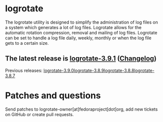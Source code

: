 # logrotate

The logrotate utility is designed to simplify the administration of log files on a system which generates a lot of log files. Logrotate allows for the automatic rotation compression, removal and mailing of log files. Logrotate can be set to handle a log file daily, weekly, monthly or when the log file gets to a certain size.

## The latest release is ​[logrotate-3.9.1](https://fedorahosted.org/releases/l/o/logrotate/logrotate-3.9.1.tar.gz) ([Changelog](https://fedorahosted.org/logrotate/browser/tags/r3-9-1/CHANGES))

Previous releases:
[​logrotate-3.9.0](https://fedorahosted.org/releases/l/o/logrotate/logrotate-3.9.0.tar.gz)
[​logrotate-3.8.9](https://fedorahosted.org/releases/l/o/logrotate/logrotate-3.8.9.tar.gz)
[​logrotate-3.8.8](https://fedorahosted.org/releases/l/o/logrotate/logrotate-3.8.8.tar.gz)
[​logrotate-3.8.7](https://fedorahosted.org/releases/l/o/logrotate/logrotate-3.8.7.tar.gz)

# Patches and questions

Send patches to logrotate-owner[at]fedoraproject[dot]org, add new tickets on GitHub or create pull requests.
